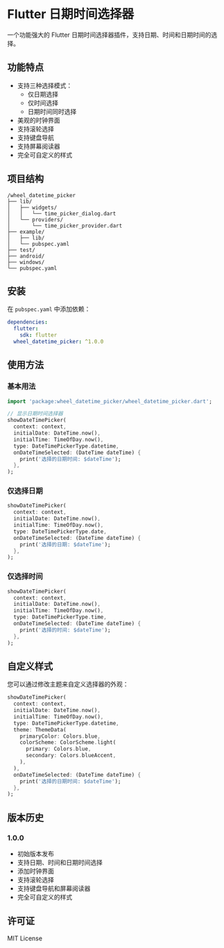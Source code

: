 # Flutter 日期时间选择器

一个功能强大的 Flutter 日期时间选择器插件，支持日期、时间和日期时间的选择。

## 功能特点

- 支持三种选择模式：
  - 仅日期选择
  - 仅时间选择
  - 日期时间同时选择
- 美观的时钟界面
- 支持滚轮选择
- 支持键盘导航
- 支持屏幕阅读器
- 完全可自定义的样式

## 项目结构

```
/wheel_datetime_picker
├── lib/
│   ├── widgets/
│   │   └── time_picker_dialog.dart
│   └── providers/
│       └── time_picker_provider.dart
├── example/
│   ├── lib/
│   └── pubspec.yaml
├── test/
├── android/
├── windows/
└── pubspec.yaml
```

## 安装

在 `pubspec.yaml` 中添加依赖：

```yaml
dependencies:
  flutter:
    sdk: flutter
  wheel_datetime_picker: ^1.0.0
```

## 使用方法

### 基本用法

```dart
import 'package:wheel_datetime_picker/wheel_datetime_picker.dart';

// 显示日期时间选择器
showDateTimePicker(
  context: context,
  initialDate: DateTime.now(),
  initialTime: TimeOfDay.now(),
  type: DateTimePickerType.datetime,
  onDateTimeSelected: (DateTime dateTime) {
    print('选择的日期时间: $dateTime');
  },
);
```

### 仅选择日期

```dart
showDateTimePicker(
  context: context,
  initialDate: DateTime.now(),
  initialTime: TimeOfDay.now(),
  type: DateTimePickerType.date,
  onDateTimeSelected: (DateTime dateTime) {
    print('选择的日期: $dateTime');
  },
);
```

### 仅选择时间

```dart
showDateTimePicker(
  context: context,
  initialDate: DateTime.now(),
  initialTime: TimeOfDay.now(),
  type: DateTimePickerType.time,
  onDateTimeSelected: (DateTime dateTime) {
    print('选择的时间: $dateTime');
  },
);
```

## 自定义样式

您可以通过修改主题来自定义选择器的外观：

```dart
showDateTimePicker(
  context: context,
  initialDate: DateTime.now(),
  initialTime: TimeOfDay.now(),
  type: DateTimePickerType.datetime,
  theme: ThemeData(
    primaryColor: Colors.blue,
    colorScheme: ColorScheme.light(
      primary: Colors.blue,
      secondary: Colors.blueAccent,
    ),
  ),
  onDateTimeSelected: (DateTime dateTime) {
    print('选择的日期时间: $dateTime');
  },
);
```

## 版本历史

### 1.0.0
- 初始版本发布
- 支持日期、时间和日期时间选择
- 添加时钟界面
- 支持滚轮选择
- 支持键盘导航和屏幕阅读器
- 完全可自定义的样式

## 许可证

MIT License